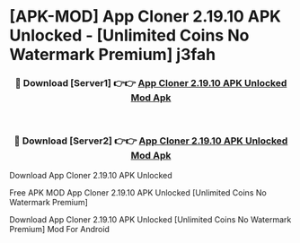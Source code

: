 # [APK-MOD] App Cloner 2.19.10 APK Unlocked - [Unlimited Coins No Watermark Premium] j3fah



<div align="center">
<h3>🔴 Download [Server1] 👉👉 <a href="https://momento.my/?title=App_Cloner_2.19.10_APK_Unlocked">App Cloner 2.19.10 APK Unlocked Mod Apk</a></h3><br>

<h3>🔴 Download [Server2] 👉👉 <a href="https://momento.my/?title=App_Cloner_2.19.10_APK_Unlocked">App Cloner 2.19.10 APK Unlocked Mod Apk</a></h3>
</div>



Download App Cloner 2.19.10 APK Unlocked 

Free APK MOD App Cloner 2.19.10 APK Unlocked [Unlimited Coins No Watermark Premium]

Download App Cloner 2.19.10 APK Unlocked [Unlimited Coins No Watermark Premium] Mod For Android

